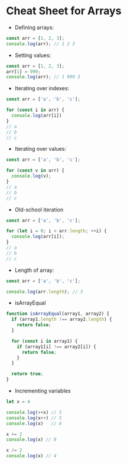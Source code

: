 # Cheat Sheet for Arrays

- Defining arrays:

```js
const arr = [1, 2, 3];
console.log(arr); // 1 2 3
```

- Setting values:

```js
const arr = [1, 2, 3];
arr[1] = 999;
console.log(arr); // 1 999 3
```

- Iterating over indexes:

```js
const arr = ['a', 'b', 'c'];

for (const i in arr) {
  console.log(arr[i])
}
// a
// b
// c
```

- Iterating over values:

```js
const arr = ['a', 'b', 'c'];

for (const v in arr) {
  console.log(v);
}
// a
// b
// c
```

- Old-school iteration

```js
const arr = ['a', 'b', 'c'];

for (let i = 0; i < arr.length; ++i) {
  console.log(arr[i]);
}
// a
// b
// c
```

- Length of array:

```js
const arr = ['a', 'b', 'c'];

console.log(arr.length); // 3
```

- isArrayEqual

```js
function isArrayEqual(array1, array2) {
  if (array1.length !== array2.length) {
    return false;
  }

  for (const i in array1) {
    if (array1[i] !== array2[i]) {
      return false;
    }
  }

  return true;
}
```

- Incrementing variables

```js
let x = 4

console.log(++x) // 5
console.log(x++) // 5
console.log(x)   // 6

x += 2
console.log(x) // 8

x /= 2
console.log(x) // 4
```
